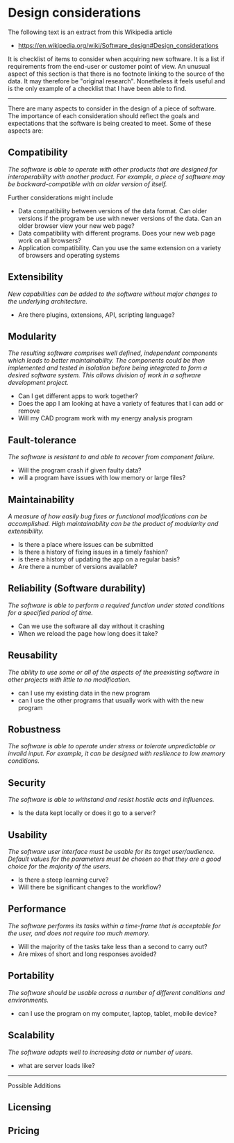 # Design considerations

The following text is an extract from this Wikipedia article

* https://en.wikipedia.org/wiki/Software_design#Design_considerations

It is checklist of items to consider when acquiring new software.  It is a list if requirements from the end-user or customer point of view. An unusual aspect of this section is that there is no footnote linking to the source of the data. It may therefore be "original research". Nonetheless it feels useful and is the only example of a checklist that I have been able to find.


***

There are many aspects to consider in the design of a piece of software. The importance of each consideration should reflect the goals and expectations that the software is being created to meet. Some of these aspects are:

## Compatibility

_The software is able to operate with other products that are designed for interoperability with another product. For example, a piece of software may be backward-compatible with an older version of itself._

Further considerations might include

* Data compatibility between versions of the data format. Can older versions if the program be use with newer versions of the data. Can an older browser view your new web page?
* Data compatibility with different programs. Does your new web page work on all browsers?
* Application compatibility. Can you use the same extension on a variety of browsers and operating systems


## Extensibility

_New capabilities can be added to the software without major changes to the underlying architecture._

* Are there plugins, extensions, API, scripting language?

## Modularity

_The resulting software comprises well defined, independent components which leads to better maintainability. The components could be then implemented and tested in isolation before being integrated to form a desired software system. This allows division of work in a software development project._

* Can I get different apps to work together?
* Does the app I am looking at have a variety of features that I can add or remove
* Will my CAD program work with my energy analysis program


## Fault-tolerance

_The software is resistant to and able to recover from component failure._

* Will the program crash if given faulty data?
* will a program have issues with low memory or large files?

## Maintainability

_A measure of how easily bug fixes or functional modifications can be accomplished. High maintainability can be the product of modularity and extensibility._

* Is there a place where issues can be submitted
* Is there a history of fixing issues in a timely fashion?
* is there a history of updating the app on a regular basis?
* Are there a number of versions available?

## Reliability (Software durability)

_The software is able to perform a required function under stated conditions for a specified period of time._

* Can we use the software all day without it crashing
* When we reload the page how long does it take?

## Reusability

_The ability to use some or all of the aspects of the preexisting software in other projects with little to no modification._

* can I use my existing data in the new program
* can I use the other programs that usually work with with the new program

## Robustness

_The software is able to operate under stress or tolerate unpredictable or invalid input. For example, it can be designed with resilience to low memory conditions._



## Security

_The software is able to withstand and resist hostile acts and influences._

* Is the data kept locally or does it go to a server?


## Usability

_The software user interface must be usable for its target user/audience. Default values for the parameters must be chosen so that they are a good choice for the majority of the users._

* Is there a steep learning curve?
* Will there be significant changes to the workflow?


## Performance

_The software performs its tasks within a time-frame that is acceptable for the user, and does not require too much memory._

* Will the majority of the tasks take less than a second to carry out?
* Are mixes of short and long responses avoided? 


## Portability

_The software should be usable across a number of different conditions and environments._

* can I use the program on my computer, laptop, tablet, mobile device?


## Scalability

_The software adapts well to increasing data or number of users._

* what are server loads like?

***

Possible Additions

## Licensing


## Pricing


  




